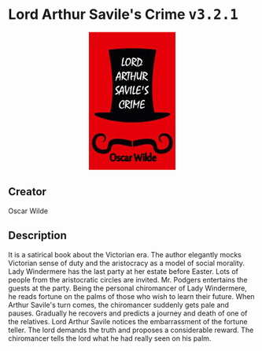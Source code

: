
# Lord Arthur Savile's Crime <kbd>v3.2.1</kbd>

<center>
  <img src="./cover-1024.jpg"/>
</center>

## Creator
Oscar Wilde

## Description
It is a satirical book about the Victorian era. The author elegantly mocks Victorian sense of duty and the aristocracy as a model of social morality. Lady Windermere has the last party at her estate before Easter. Lots of people from the aristocratic circles are invited. Mr. Podgers entertains the guests at the party. Being the personal chiromancer of Lady Windermere, he reads fortune on the palms of those who wish to learn their future. When Arthur Savile's turn comes, the chiromancer suddenly gets pale and pauses. Gradually he recovers and predicts a journey and death of one of the relatives. Lord Arthur Savile notices the embarrassment of the fortune teller. The lord demands the truth and proposes a considerable reward. The chiromancer tells the lord what he had really seen on his palm.
